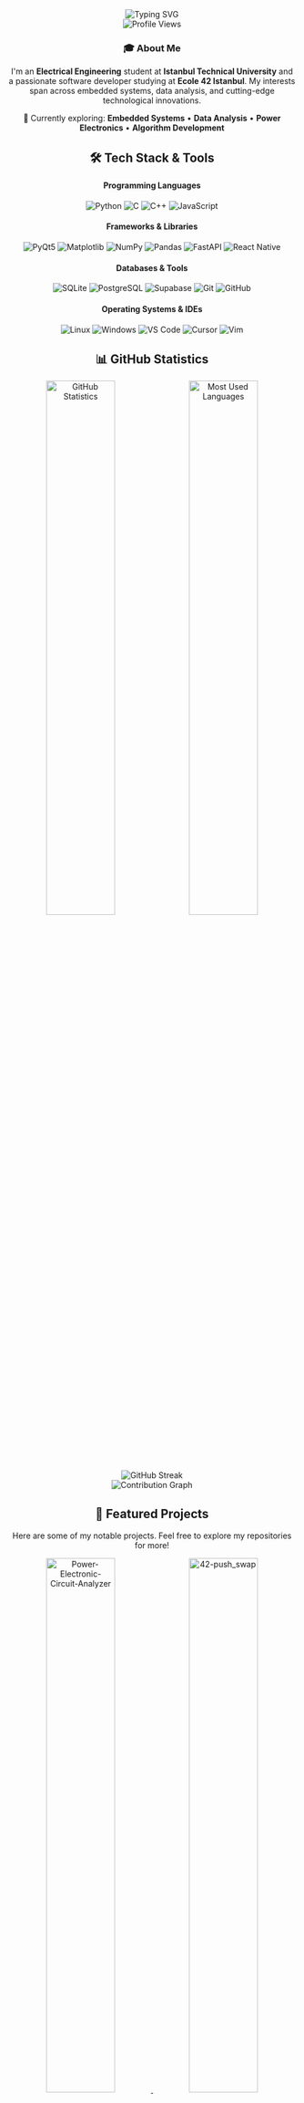 <!-- Header -->
<div align="center">
  <img src="https://readme-typing-svg.herokuapp.com?font=Fira+Code&weight=500&size=28&pause=1000&color=4F8CC9&center=true&vCenter=true&width=435&lines=Hello%2C+I'm+Onur+Nigiz!+%F0%9F%91%8B" alt="Typing SVG" />
</div>

<div align="center">
  <img src="https://komarev.com/ghpvc/?username=onigiz&style=flat-square&color=blue" alt="Profile Views" />
</div>

<!-- About Me -->
<div align="center">
  <h3>🎓 About Me</h3>
  <p>
    I'm an <strong>Electrical Engineering</strong> student at <strong>Istanbul Technical University</strong> and a passionate software developer studying at <strong>Ecole 42 Istanbul</strong>. 
    My interests span across embedded systems, data analysis, and cutting-edge technological innovations.
  </p>
  <p>
    🔬 Currently exploring: <strong>Embedded Systems</strong> • <strong>Data Analysis</strong> • <strong>Power Electronics</strong> • <strong>Algorithm Development</strong>
  </p>
</div>

<!-- Technologies and Tools -->
<h2 align="center">🛠️ Tech Stack & Tools</h2>

<div align="center">
  <h4>Programming Languages</h4>
  <p>
    <img src="https://img.shields.io/badge/Python-3776AB?style=for-the-badge&logo=python&logoColor=white" alt="Python">
    <img src="https://img.shields.io/badge/C-00599C?style=for-the-badge&logo=c&logoColor=white" alt="C">
    <img src="https://img.shields.io/badge/C%2B%2B-00599C?style=for-the-badge&logo=c%2B%2B&logoColor=white" alt="C++">
    <img src="https://img.shields.io/badge/JavaScript-F7DF1E?style=for-the-badge&logo=javascript&logoColor=black" alt="JavaScript">
  </p>
  
  <h4>Frameworks & Libraries</h4>
  <p>
    <img src="https://img.shields.io/badge/PyQt5-41CD52?style=for-the-badge&logo=qt&logoColor=white" alt="PyQt5">
    <img src="https://img.shields.io/badge/Matplotlib-3776AB?style=for-the-badge&logo=matplotlib&logoColor=white" alt="Matplotlib">
    <img src="https://img.shields.io/badge/NumPy-013243?style=for-the-badge&logo=numpy&logoColor=white" alt="NumPy">
    <img src="https://img.shields.io/badge/Pandas-150458?style=for-the-badge&logo=pandas&logoColor=white" alt="Pandas">
    <img src="https://img.shields.io/badge/FastAPI-009688?style=for-the-badge&logo=fastapi&logoColor=white" alt="FastAPI">
    <img src="https://img.shields.io/badge/React_Native-20232A?style=for-the-badge&logo=react&logoColor=61DAFB" alt="React Native">
  </p>
  
  <h4>Databases & Tools</h4>
  <p>
    <img src="https://img.shields.io/badge/SQLite-003B57?style=for-the-badge&logo=sqlite&logoColor=white" alt="SQLite">
    <img src="https://img.shields.io/badge/PostgreSQL-316192?style=for-the-badge&logo=postgresql&logoColor=white" alt="PostgreSQL">
    <img src="https://img.shields.io/badge/Supabase-3ECF8E?style=for-the-badge&logo=supabase&logoColor=white" alt="Supabase">
    <img src="https://img.shields.io/badge/Git-F05032?style=for-the-badge&logo=git&logoColor=white" alt="Git">
    <img src="https://img.shields.io/badge/GitHub-181717?style=for-the-badge&logo=github&logoColor=white" alt="GitHub">
  </p>
  
  <h4>Operating Systems & IDEs</h4>
  <p>
    <img src="https://img.shields.io/badge/Linux-FCC624?style=for-the-badge&logo=linux&logoColor=black" alt="Linux">
    <img src="https://img.shields.io/badge/Windows-0078D6?style=for-the-badge&logo=windows&logoColor=white" alt="Windows">
    <img src="https://img.shields.io/badge/Visual_Studio_Code-007ACC?style=for-the-badge&logo=visual-studio-code&logoColor=white" alt="VS Code">
    <img src="https://img.shields.io/badge/Cursor-000000?style=for-the-badge&logo=cursor&logoColor=white" alt="Cursor">
    <img src="https://img.shields.io/badge/Vim-019733?style=for-the-badge&logo=vim&logoColor=white" alt="Vim">
  </p>
</div>

<!-- GitHub Statistics -->
<h2 align="center">📊 GitHub Statistics</h2>

<div align="center">
  <!-- Main Stats with private repos included -->
  <img src="https://github-readme-stats.vercel.app/api?username=onigiz&show_icons=true&count_private=true&include_all_commits=true&theme=cobalt&hide_border=true&bg_color=0D1117" alt="GitHub Statistics" width="49%">
  
  <!-- Language Stats with private repos -->
  <img src="https://github-readme-stats.vercel.app/api/top-langs/?username=onigiz&langs_count=8&layout=compact&theme=cobalt&hide_border=true&bg_color=0D1117&count_private=true" alt="Most Used Languages" width="49%">
</div>

<!-- GitHub Streak -->
<div align="center">
  <img src="https://streak-stats.demolab.com/?user=onigiz&theme=cobalt&hide_border=true&background=0D1117" alt="GitHub Streak" />
</div>

<!-- GitHub Contribution Graph -->
<div align="center">
  <img src="https://github-readme-activity-graph.vercel.app/graph?username=onigiz&theme=cobalt&hide_border=true&bg_color=0D1117&color=4F8CC9&line=4F8CC9&point=4F8CC9" alt="Contribution Graph" />
</div>

<!-- Featured Projects -->
<h2 align="center">🚀 Featured Projects</h2>

<div align="center">
  <p>Here are some of my notable projects. Feel free to explore my repositories for more!</p>
</div>

<!-- Project Cards -->
<div align="center">
  <a href="https://github.com/onigiz/Power-Electronic-Circuit-Analyzer">
    <img src="https://github-readme-stats.vercel.app/api/pin/?username=onigiz&repo=Power-Electronic-Circuit-Analyzer&theme=cobalt&hide_border=true&bg_color=0D1117" alt="Power-Electronic-Circuit-Analyzer" width="49%">
  </a>
  <a href="https://github.com/onigiz/42-push_swap">
    <img src="https://github-readme-stats.vercel.app/api/pin/?username=onigiz&repo=42-push_swap&theme=cobalt&hide_border=true&bg_color=0D1117" alt="42-push_swap" width="49%">
  </a>
</div>

<!-- GitHub Trophies -->
<h2 align="center">🏆 GitHub Trophies</h2>

<div align="center">
  <img src="https://github-profile-trophy.vercel.app/?username=onigiz&theme=cobalt&no-frame=true&no-bg=true&margin-w=4" alt="GitHub Trophies" />
</div>

<!-- Contact & Social -->
<h2 align="center">📫 Get In Touch</h2>

<div align="center">
  <p>I'm always open to discussing new opportunities, interesting projects, or just having a chat about technology!</p>
  
  <a href="mailto:onurnigiz@hotmail.com">
    <img src="https://img.shields.io/badge/Email-D14836?style=for-the-badge&logo=gmail&logoColor=white" alt="Email">
  </a>
  <a href="https://linkedin.com/in/onur-nigiz">
    <img src="https://img.shields.io/badge/LinkedIn-0077B5?style=for-the-badge&logo=linkedin&logoColor=white" alt="LinkedIn">
  </a>
  <a href="https://github.com/onigiz">
    <img src="https://img.shields.io/badge/GitHub-181717?style=for-the-badge&logo=github&logoColor=white" alt="GitHub">
  </a>
</div>

<!-- Footer -->
<div align="center">
  <img src="https://readme-typing-svg.herokuapp.com?font=Fira+Code&weight=500&size=16&pause=1000&color=4F8CC9&center=true&vCenter=true&width=435&lines=Thanks+for+visiting!+%F0%9F%92%96" alt="Typing SVG" />
</div>
